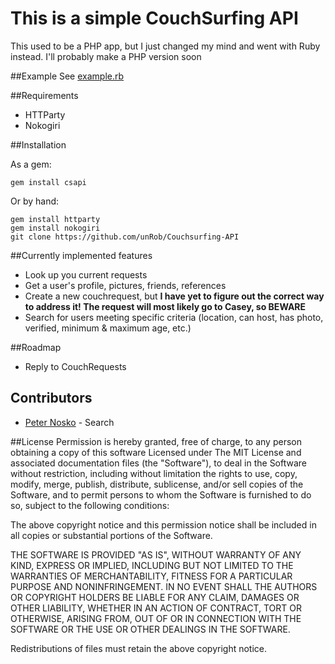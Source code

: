 This is a simple CouchSurfing API
=================================

This used to be a PHP app, but I just changed my mind and went with Ruby instead. I'll probably make a PHP version soon

##Example
See [example.rb](https://github.com/unRob/CouchSurfing-API/blob/master/examples/example.rb)

##Requirements
* HTTParty
* Nokogiri

##Installation

As a gem:

	gem install csapi
	
Or by hand:

    gem install httparty 
	gem install nokogiri
    git clone https://github.com/unRob/Couchsurfing-API


##Currently implemented features

* Look up you current requests
* Get a user's profile, pictures, friends, references
* Create a new couchrequest, but **I have yet to figure out the correct way to address it! The request will most likely go to Casey, so BEWARE**
* Search for users meeting specific criteria (location, can host, has photo, verified, minimum & maximum age, etc.)

##Roadmap

* Reply to CouchRequests

## Contributors

* [Peter Nosko](https://github.com/pnosko) - Search


##License
Permission is hereby granted, free of charge, to any person obtaining a copy of this software
Licensed under The MIT License and associated documentation files (the "Software"), to deal in
the Software without restriction, including without limitation the rights to use, copy, modify,
merge, publish, distribute, sublicense, and/or sell copies of the Software, and to permit persons
to whom the Software is furnished to do so, subject to the following conditions:

The above copyright notice and this permission notice shall be included in all copies or
substantial portions of the Software.

THE SOFTWARE IS PROVIDED "AS IS", WITHOUT WARRANTY OF ANY KIND, EXPRESS OR IMPLIED, INCLUDING BUT
NOT LIMITED TO THE WARRANTIES OF MERCHANTABILITY, FITNESS FOR A PARTICULAR PURPOSE AND
NONINFRINGEMENT. IN NO EVENT SHALL THE AUTHORS OR COPYRIGHT HOLDERS BE LIABLE FOR ANY CLAIM, DAMAGES
OR OTHER LIABILITY, WHETHER IN AN ACTION OF CONTRACT, TORT OR OTHERWISE, ARISING FROM, OUT OF OR IN
CONNECTION WITH THE SOFTWARE OR THE USE OR OTHER DEALINGS IN THE SOFTWARE.

Redistributions of files must retain the above copyright notice.